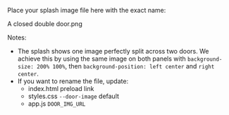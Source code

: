 Place your splash image file here with the exact name:

A closed double door.png

Notes:
- The splash shows one image perfectly split across two doors. We achieve this by using the same image on both panels with `background-size: 200% 100%`, then `background-position: left center` and `right center`.
- If you want to rename the file, update:
  - index.html preload link
  - styles.css `--door-image` default
  - app.js `DOOR_IMG_URL`